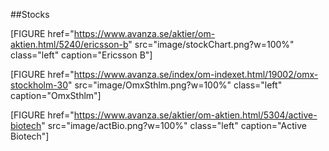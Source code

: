 ##Stocks

[FIGURE href="https://www.avanza.se/aktier/om-aktien.html/5240/ericsson-b" src="image/stockChart.png?w=100%" class="left" caption="Ericsson B"]  

[FIGURE href="https://www.avanza.se/index/om-indexet.html/19002/omx-stockholm-30" src="image/OmxSthlm.png?w=100%" class="left" caption="OmxSthlm"]  

[FIGURE href="https://www.avanza.se/aktier/om-aktien.html/5304/active-biotech" src="image/actBio.png?w=100%" class="left" caption="Active Biotech"]
